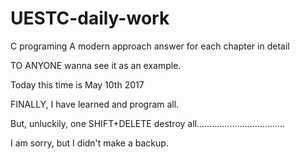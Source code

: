 # UESTC-daily-work
C programing A modern approach answer for each chapter in detail

TO ANYONE wanna see it as an example.

Today this time is May 10th 2017

FINALLY, I have learned and program all.

But, unluckily, one SHIFT+DELETE destroy all...................................

I am sorry, but I didn't make a backup.
